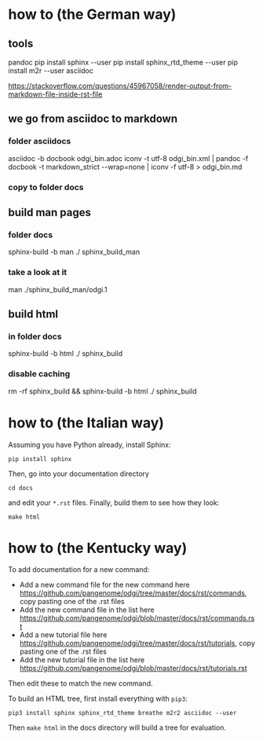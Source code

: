 # how to (the German way)
## tools
pandoc
pip install sphinx --user
pip install sphinx_rtd_theme --user
pip install m2r --user
asciidoc

https://stackoverflow.com/questions/45967058/render-output-from-markdown-file-inside-rst-file

## we go from asciidoc to markdown
### folder asciidocs
asciidoc -b docbook odgi_bin.adoc
iconv -t utf-8 odgi_bin.xml | pandoc -f docbook -t markdown_strict --wrap=none | iconv -f utf-8 > odgi_bin.md
### copy to folder docs

## build man pages
### folder docs
sphinx-build -b man ./ sphinx_build_man
### take a look at it
man ./sphinx_build_man/odgi.1

## build html
### in folder docs
sphinx-build -b html ./ sphinx_build
### disable caching
rm -rf sphinx_build && sphinx-build -b html ./ sphinx_build



# how to (the Italian way)
Assuming you have Python already, install Sphinx:

```
pip install sphinx
```

Then, go into your documentation directory

```
cd docs
```

and edit your `*.rst` files. Finally, build them to see how they look:

```
make html
```


# how to (the Kentucky way)

To add documentation for a new command:

- Add a new command file for the new command here https://github.com/pangenome/odgi/tree/master/docs/rst/commands, copy pasting one of the .rst files
- Add the new command file in the list here https://github.com/pangenome/odgi/blob/master/docs/rst/commands.rst
- Add a new tutorial file here https://github.com/pangenome/odgi/tree/master/docs/rst/tutorials, copy pasting one of the .rst files
- Add the new tutorial file in the list here https://github.com/pangenome/odgi/blob/master/docs/rst/tutorials.rst

Then edit these to match the new command.

To build an HTML tree, first install everything with `pip3`:

```
pip3 install sphinx sphinx_rtd_theme breathe m2r2 asciidoc --user
```

Then `make html` in the docs directory will build a tree for evaluation.

